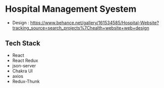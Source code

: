 # Hospital Management Syestem

- Design : https://www.behance.net/gallery/161534585/Hospital-Website?tracking_source=search_projects%7Chealth+website+web+design 

## Tech Stack
 - React
 - React Redux
 - json-server
 - Chakra UI
 - axios
 - Redux-Thunk
 